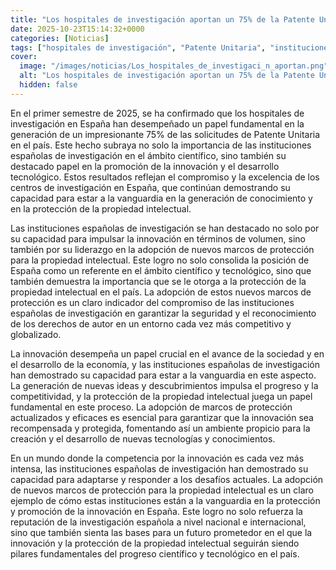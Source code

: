 ```yaml
---
title: "Los hospitales de investigación aportan un 75% de la Patente Unitaria en España en el primer semestre de 2025"
date: 2025-10-23T15:14:32+0000
categories: [Noticias]
tags: ["hospitales de investigación", "Patente Unitaria", "instituciones españolas de investigación", "propiedad intelectual", "innovación", "protección", "marcos de protección."]
cover:
  image: "/images/noticias/Los_hospitales_de_investigaci_n_aportan.png"
  alt: "Los hospitales de investigación aportan un 75% de la Patente Unitaria en España en el primer semestre de 2025"
  hidden: false
---
```


En el primer semestre de 2025, se ha confirmado que los hospitales de investigación en España han desempeñado un papel fundamental en la generación de un impresionante 75% de las solicitudes de Patente Unitaria en el país. Este hecho subraya no solo la importancia de las instituciones españolas de investigación en el ámbito científico, sino también su destacado papel en la promoción de la innovación y el desarrollo tecnológico. Estos resultados reflejan el compromiso y la excelencia de los centros de investigación en España, que continúan demostrando su capacidad para estar a la vanguardia en la generación de conocimiento y en la protección de la propiedad intelectual.

Las instituciones españolas de investigación se han destacado no solo por su capacidad para impulsar la innovación en términos de volumen, sino también por su liderazgo en la adopción de nuevos marcos de protección para la propiedad intelectual. Este logro no solo consolida la posición de España como un referente en el ámbito científico y tecnológico, sino que también demuestra la importancia que se le otorga a la protección de la propiedad intelectual en el país. La adopción de estos nuevos marcos de protección es un claro indicador del compromiso de las instituciones españolas de investigación en garantizar la seguridad y el reconocimiento de los derechos de autor en un entorno cada vez más competitivo y globalizado.

La innovación desempeña un papel crucial en el avance de la sociedad y en el desarrollo de la economía, y las instituciones españolas de investigación han demostrado su capacidad para estar a la vanguardia en este aspecto. La generación de nuevas ideas y descubrimientos impulsa el progreso y la competitividad, y la protección de la propiedad intelectual juega un papel fundamental en este proceso. La adopción de marcos de protección actualizados y eficaces es esencial para garantizar que la innovación sea recompensada y protegida, fomentando así un ambiente propicio para la creación y el desarrollo de nuevas tecnologías y conocimientos.

En un mundo donde la competencia por la innovación es cada vez más intensa, las instituciones españolas de investigación han demostrado su capacidad para adaptarse y responder a los desafíos actuales. La adopción de nuevos marcos de protección para la propiedad intelectual es un claro ejemplo de cómo estas instituciones están a la vanguardia en la protección y promoción de la innovación en España. Este logro no solo refuerza la reputación de la investigación española a nivel nacional e internacional, sino que también sienta las bases para un futuro prometedor en el que la innovación y la protección de la propiedad intelectual seguirán siendo pilares fundamentales del progreso científico y tecnológico en el país.
